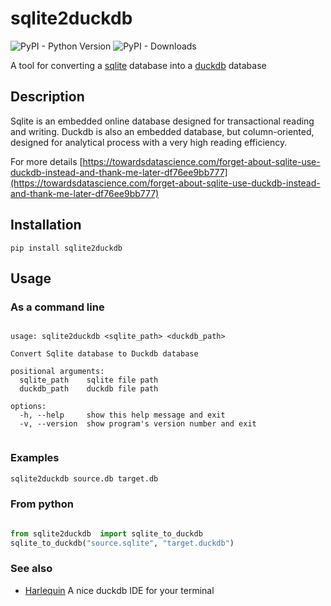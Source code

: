 # sqlite2duckdb

![PyPI - Python Version](https://img.shields.io/pypi/pyversions/sqlite2duckdb)
![PyPI - Downloads](https://img.shields.io/pypi/dm/sqlite2duckdb)

A tool for converting a [sqlite](https://www.sqlite.org/) database into a [duckdb](https://duckdb.org/) database


## Description 

Sqlite is an embedded online database designed for transactional reading and writing.
Duckdb is also an embedded database, but column-oriented, designed for analytical process with a very high reading efficiency.

For more details [https://towardsdatascience.com/forget-about-sqlite-use-duckdb-instead-and-thank-me-later-df76ee9bb777](https://towardsdatascience.com/forget-about-sqlite-use-duckdb-instead-and-thank-me-later-df76ee9bb777)


## Installation 

```
pip install sqlite2duckdb
```

## Usage 

### As a command line 

```

usage: sqlite2duckdb <sqlite_path> <duckdb_path>

Convert Sqlite database to Duckdb database

positional arguments:
  sqlite_path    sqlite file path
  duckdb_path    duckdb file path

options:
  -h, --help     show this help message and exit
  -v, --version  show program's version number and exit


```

### Examples 

```bash
sqlite2duckdb source.db target.db
```

### From python 

```python

from sqlite2duckdb  import sqlite_to_duckdb
sqlite_to_duckdb("source.sqlite", "target.duckdb")

```

### See also 

- [Harlequin](https://github.com/tconbeer/harlequin) A nice duckdb IDE for your terminal




